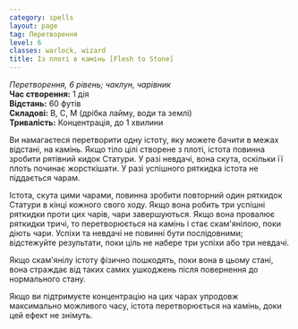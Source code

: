 ```yaml
---
category: spells
layout: page
tag: Перетворення
level: 6
classes: warlock, wizard
title: Із плоті в камінь [Flesh to Stone]
---
```


_Перетворення, 6 рівень; чаклун, чарівник_    
**Час створення:** 1 дія    
**Відстань:** 60 футів    
**Складові:** В, С, М (дрібка лайму, води та землі)    
**Тривалість:** Концентрація, до 1 хвилини    

Ви намагаєтеся перетворити одну істоту, яку можете бачити в межах відстані, на камінь. Якщо тіло цілі створене з плоті, істота повинна зробити рятівний кидок Статури. У разі невдачі, вона скута, оскільки її плоть починає жорсткішати. У разі успішного ряткидка істота не піддається чарам.    

Істота, скута цими чарами, повинна зробити повторний один ряткидок Статури в кінці кожного свого ходу. Якщо вона робить три успішні ряткидки проти цих чарів, чари завершуються. Якщо вона провалює ряткидки тричі, то перетворюється на камінь і стає скам'янілою, поки діють чари. Успіхи та невдачі не повинні бути послідовними; відстежуйте результати, поки ціль не набере три успіхи або три невдачі.    

Якщо скам'янілу істоту фізично пошкодять, поки вона в цьому стані, вона страждає від таких самих ушкоджень після повернення до нормального стану.    

Якщо ви підтримуєте концентрацію на цих чарах упродовж максимально можливого часу, істота перетворюється на камінь, доки цей ефект не знімуть. 
